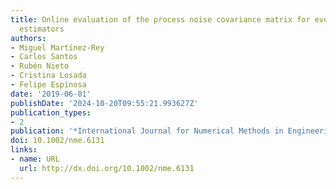 ```yaml
---
title: Online evaluation of the process noise covariance matrix for event‐based state
  estimators
authors:
- Miguel Martínez‐Rey
- Carlos Santos
- Rubén Nieto
- Cristina Losada
- Felipe Espinosa
date: '2019-06-01'
publishDate: '2024-10-20T09:55:21.993627Z'
publication_types:
- 2
publication: '*International Journal for Numerical Methods in Engineering*'
doi: 10.1002/nme.6131
links:
- name: URL
  url: http://dx.doi.org/10.1002/nme.6131
---
```

